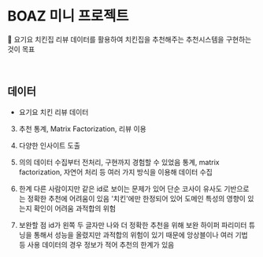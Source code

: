 # BOAZ 미니 프로젝트
🚩 요기요 치킨집 리뷰 데이터를 활용하여 치킨집을 추천해주는 추천시스템을 구현하는 것이 목표

<br/> 


## 데이터
- 요기요 치킨 리뷰 데이터

3. 추천
통계, Matrix Factorization, 리뷰 이용

4. 다양한 인사이트 도출
5. 의의
데이터 수집부터 전처리, 구현까지 경험할 수 있었음
통계, matrix factorization, 자연어 처리 등 여러 가지 방식을 이용해 데이터 수집
6. 한계
다른 사람이지만 같은 id로 보이는 문제가 있어 단순 코사이 유사도 기반으로는 정확한 추천에 어려움이 있음
'치킨'에만 한정되어 있어 도메인 특성의 영향이 있는지 확인이 어려움
과적합의 위험
7. 보완할 점
id가 왼쪽 두 글자만 나와 더 정확한 추천을 위해 보완
하이퍼 파리미터 튜닝을 통해서 성능을 올렸지만 과적합의 위험이 있기 때문에 앙상블이나 여러 기법 등 사용
데이터의 경우 정보가 적어 추천의 한계가 있음
